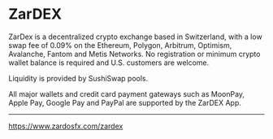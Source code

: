 # ZarDEX
ZarDex is a decentralized crypto exchange based in Switzerland, with a low swap fee of 0.09% on the Ethereum, Polygon, Arbitrum, Optimism, Avalanche, Fantom and Metis Networks. No registration or minimum crypto wallet balance is required and U.S. customers are welcome.

Liquidity is provided by SushiSwap pools.

All major wallets and credit card payment gateways such as MoonPay, Apple Pay, Google Pay and PayPal are supported by the ZarDEX App.

____
https://www.zardosfx.com/zardex
